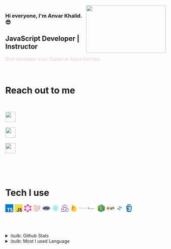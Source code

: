 <img src="https://media.giphy.com/media/pjwHYT6a3MdggZlvrk/giphy.gif" align="right" width="250px" height="150px">

### Hi everyone, I'm Anvar Khalid. :sunglasses:

## JavaScript Developer | Instructor

<font color="pink">Best developer ever. Expert at Azure DevOps </font>
<br> <br> <br>

# Reach out to me
<br>

[youtube]: https://www.youtube.com/channel/UCYxNlKIkl4N-YFw73H_be1w 



[linkedin]:https://www.linkedin.com/in/anvar-khalid-874b4b1ba/

[medium]:https://anvar-khalid.medium.com/

[<img height="32" width="32" src="https://cdn.jsdelivr.net/npm/simple-icons@v4/icons/youtube.svg" alig />][youtube]




[<img height="32" width="32" src="https://cdn.jsdelivr.net/npm/simple-icons@v4/icons/medium.svg" />][medium]



[<img height="32" width="32" src="https://cdn.jsdelivr.net/npm/simple-icons@v4/icons/linkedin.svg" />][linkedin]

<br> <br> <br>

# Tech I use

<img src="https://raw.githubusercontent.com/github/explore/80688e429a7d4ef2fca1e82350fe8e3517d3494d/topics/typescript/typescript.png" width="25" height="25">

<img src="https://raw.githubusercontent.com/github/explore/80688e429a7d4ef2fca1e82350fe8e3517d3494d/topics/javascript/javascript.png" width="25" height="25">

<img src="https://raw.githubusercontent.com/github/explore/80688e429a7d4ef2fca1e82350fe8e3517d3494d/topics/graphql/graphql.png" width="25" height="25">

<img src="https://raw.githubusercontent.com/github/explore/80688e429a7d4ef2fca1e82350fe8e3517d3494d/topics/laravel/laravel.png" width="25" height="25">

<img src="https://raw.githubusercontent.com/github/explore/80688e429a7d4ef2fca1e82350fe8e3517d3494d/topics/php/php.png" width="25" height="25">

<img src="https://raw.githubusercontent.com/github/explore/80688e429a7d4ef2fca1e82350fe8e3517d3494d/topics/react/react.png" width="25" height="25">

<img src="https://raw.githubusercontent.com/github/explore/80688e429a7d4ef2fca1e82350fe8e3517d3494d/topics/redux/redux.png" width="25" height="25">

<img src="https://raw.githubusercontent.com/github/explore/80688e429a7d4ef2fca1e82350fe8e3517d3494d/topics/firebase/firebase.png" width="25" height="25">

<img src="https://raw.githubusercontent.com/github/explore/80688e429a7d4ef2fca1e82350fe8e3517d3494d/topics/express/express.png" width="25" height="25">

<img src="https://raw.githubusercontent.com/github/explore/80688e429a7d4ef2fca1e82350fe8e3517d3494d/topics/mongodb/mongodb.png" width="25" height="25">

<img src="https://raw.githubusercontent.com/github/explore/80688e429a7d4ef2fca1e82350fe8e3517d3494d/topics/nodejs/nodejs.png" width="25" height="25">

<img src="https://raw.githubusercontent.com/github/explore/80688e429a7d4ef2fca1e82350fe8e3517d3494d/topics/git/git.png" width="25" height="25">

<img src="https://raw.githubusercontent.com/github/explore/80688e429a7d4ef2fca1e82350fe8e3517d3494d/topics/tailwind/tailwind.png" width="25" height="25">

<img src="https://raw.githubusercontent.com/github/explore/80688e429a7d4ef2fca1e82350fe8e3517d3494d/topics/css/css.png" width="25" height="25">

<br/> <br/>

<details>
<summary>:bulb: Github Stats</summary>

<img src="https://github-readme-stats.vercel.app/api?username=anvar-muzaffarli&theme=radical">

</details>

<details>

<summary>:bulb: Most I used Language</summary>

<img src="https://github-readme-stats.vercel.app/api/top-langs/?username=anvar-muzaffarli&layout=compact">
</details>




